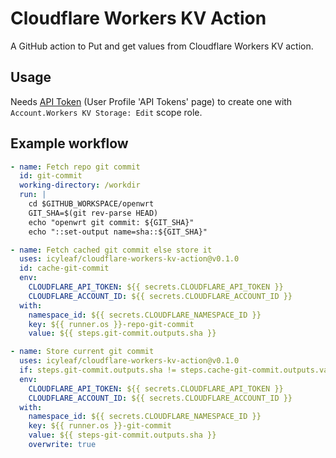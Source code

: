 # Cloudflare Workers KV Action

A GitHub action to Put and get values from Cloudflare Workers KV action.

## Usage

Needs [API Token](https://dash.cloudflare.com/profile/api-tokens) (User Profile 'API Tokens' page) to create one with `Account.Workers KV Storage: Edit` scope role.

## Example workflow

```yml
- name: Fetch repo git commit
  id: git-commit
  working-directory: /workdir
  run: |
    cd $GITHUB_WORKSPACE/openwrt
    GIT_SHA=$(git rev-parse HEAD)
    echo "openwrt git commit: ${GIT_SHA}"
    echo "::set-output name=sha::${GIT_SHA}"

- name: Fetch cached git commit else store it
  uses: icyleaf/cloudflare-workers-kv-action@v0.1.0
  id: cache-git-commit
  env:
    CLOUDFLARE_API_TOKEN: ${{ secrets.CLOUDFLARE_API_TOKEN }}
    CLOUDFLARE_ACCOUNT_ID: ${{ secrets.CLOUDFLARE_ACCOUNT_ID }}
  with:
    namespace_id: ${{ secrets.CLOUDFLARE_NAMESPACE_ID }}
    key: ${{ runner.os }}-repo-git-commit
    value: ${{ steps.git-commit.outputs.sha }}

- name: Store current git commit
  uses: icyleaf/cloudflare-workers-kv-action@v0.1.0
  if: steps.git-commit.outputs.sha != steps.cache-git-commit.outputs.value
  env:
    CLOUDFLARE_API_TOKEN: ${{ secrets.CLOUDFLARE_API_TOKEN }}
    CLOUDFLARE_ACCOUNT_ID: ${{ secrets.CLOUDFLARE_ACCOUNT_ID }}
  with:
    namespace_id: ${{ secrets.CLOUDFLARE_NAMESPACE_ID }}
    key: ${{ runner.os }}-git-commit
    value: ${{ steps-git-commit.outputs.sha }}
    overwrite: true
```
